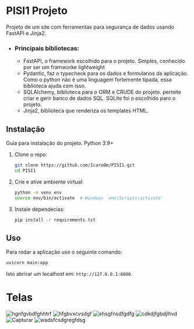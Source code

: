 # PISI1 Projeto

Projeto de um site com ferramentas para segurança de dados usando FastAPI e Jinja2.

 - ### Principais bibliotecas:
     - FastAPI, o framework escolhido para o projeto. Simples, conhecido por ser um framworke lightweight
     - Pydantic, faz o typecheck para os dados e formularios da aplicação. Como o python não é uma linguagem  fortemente tipada, essa biblioteca ajuda com isso.
     - SQLAlchemy, biblioteca para o ORM e CRUDE do projeto. permite criar e gerir banco de  dados SQL. SQLite foi o escolhido paro o projeto.
     - Jinja2, biblioteca que renderiza os templates HTML.
       
## Instalação

Guia para instalação do projeto. Python 3.9+

1. Clone o repo:

    ```bash
    git clone https://github.com/IcaroOm/PISI1.git
    cd PISI1
    ```

2. Crie e ative ambiente virtual:

    ```bash
    python -m venv env
    source env/bin/activate  # Windows `env\Scripts\activate`
    ```

3. Instale dependecias:

    ```bash
    pip install -r requirements.txt
    ```

## Uso

Para rodar a aplicação use o seguinte comando:

```bash
uvicorn main:app
```

Isto abrirar um localhost em: `http://127.0.0.1:8000`.


# Telas
![hgnfgvbdfghhtrf](https://github.com/user-attachments/assets/fce7cad9-4d28-4de1-ab87-bb36909eb0fa)
![hfgbvxcvsdgf](https://github.com/user-attachments/assets/601cd0b1-6e1d-4817-9f2b-8f69c2c51f14)
![ehsgfnsdfgdfg](https://github.com/user-attachments/assets/b1465cdb-66cd-4eda-9c6d-f6966dab251c)
![cdkdjfgbdjlhvd](https://github.com/user-attachments/assets/bceaa992-6a6e-4865-98df-9ca2ee96968d)
![Capturar](https://github.com/user-attachments/assets/dea07fb0-735b-4729-be28-7ee7b404ee11)
![wadsfcsdgregfdsg](https://github.com/user-attachments/assets/3c597b65-fb5d-483d-8504-06921a1da675)
